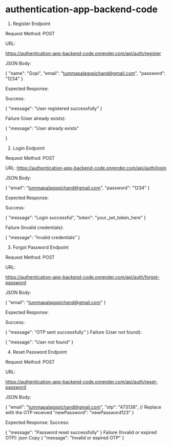 ﻿# authentication-app-backend-code

1. Register Endpoint

Request Method: POST

URL: 

https://authentication-app-backend-code.onrender.com/api/auth/register

JSON Body:


{
  "name": "Gopi",
  "email": "tummapalagopichand@gmail.com",
  "password": "1234"
}

Expected Response:

Success:

{
  "message": "User registered successfully"
}

Failure (User already exists):


{
  "message": "User already exists"

}



2. Login Endpoint

Request Method: POST


URL: 
https://authentication-app-backend-code.onrender.com/api/auth/login


JSON Body:

{
  "email": "tummapalagopichand@gmail.com",
  "password": "1234"
}

Expected Response:

Success:




{
  "message": "Login successful",
  "token": "your_jwt_token_here"
}

Failure (Invalid credentials):


{
  "message": "Invalid credentials"
}


3. Forgot Password Endpoint


Request Method: POST


URL: 

https://authentication-app-backend-code.onrender.com/api/auth/forgot-password

JSON Body:



{
  "email": "tummapalagopichand@gmail.com"
}


Expected Response:

Success:

{
  "message": "OTP sent successfully"
}
Failure (User not found):

{
  "message": "User not found"
}

4. Reset Password Endpoint

Request Method: POST

URL:

https://authentication-app-backend-code.onrender.com/api/auth/reset-password

JSON Body:

{
  "email": "tummapalagopichand@gmail.com",
  "otp": "473138",  // Replace with the OTP received
  "newPassword": "newPassword123"
}

Expected Response:
Success:

{
  "message": "Password reset successfully"
}
Failure (Invalid or expired OTP):
json
Copy
{
  "message": "Invalid or expired OTP"
}
